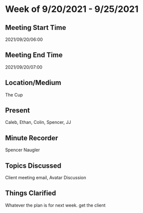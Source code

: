 # Week of 9/20/2021 - 9/25/2021

## Meeting Start Time

2021/09/20/06:00

## Meeting End Time

2021/09/20/07:00

## Location/Medium

The Cup 

## Present

Caleb, Ethan, Colin, Spencer, JJ

## Minute Recorder

Spencer Naugler

## Topics Discussed

Client meeting email, Avatar Discussion

## Things Clarified

Whatever the plan is for next week.
get the client 
